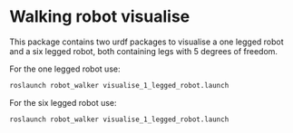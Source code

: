 # Walking robot visualise

This package contains two urdf packages to visualise a one legged robot and a six legged robot, both containing legs with 5 degrees of freedom.

For the one legged robot use:
```sh
roslaunch robot_walker visualise_1_legged_robot.launch
```
For the six legged robot use:

```sh
roslaunch robot_walker visualise_1_legged_robot.launch
```
